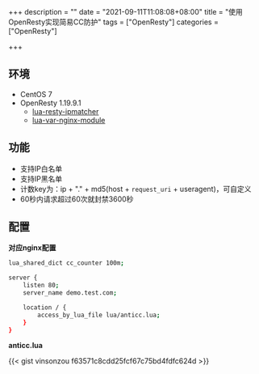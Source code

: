 +++
description = ""
date = "2021-09-11T11:08:08+08:00"
title = "使用OpenResty实现简易CC防护"
tags = ["OpenResty"]
categories = ["OpenResty"]

+++

## 环境

- CentOS 7
- OpenResty 1.19.9.1
    - [lua-resty-ipmatcher](https://github.com/api7/lua-resty-ipmatcher)
    - [lua-var-nginx-module](https://github.com/api7/lua-var-nginx-module)

## 功能

- 支持IP白名单
- 支持IP黑名单
- 计数key为：ip + "." + md5(host + `request_uri` + useragent)，可自定义
- 60秒内请求超过60次就封禁3600秒

## 配置

**对应nginx配置**

```sh
lua_shared_dict cc_counter 100m;

server {
    listen 80;
    server_name demo.test.com;

    location / {
        access_by_lua_file lua/anticc.lua;
    }
}
```

**anticc.lua**

{{< gist vinsonzou f63571c8cdd25fcf67c75bd4fdfc624d >}}
